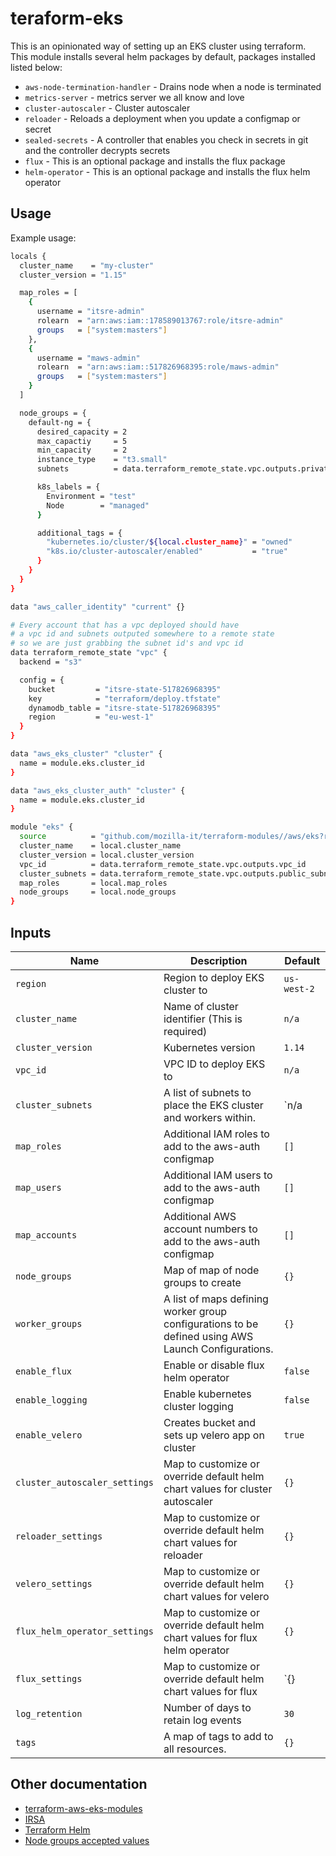 # teraform-eks
This is an opinionated way of setting up an EKS cluster using terraform. This module installs several helm packages
by default, packages installed listed below:

 - `aws-node-termination-handler` - Drains node when a node is terminated
 - `metrics-server` - metrics server we all know and love
 - `cluster-autoscaler` - Cluster autoscaler
 - `reloader` - Reloads a deployment when you update a configmap or secret
 - `sealed-secrets` - A controller that enables you check in secrets in git and the controller decrypts secrets
 - `flux` - This is an optional package and installs the flux package
 - `helm-operator` - This is an optional package and installs the flux helm operator

## Usage
Example usage:

```bash
locals {
  cluster_name    = "my-cluster"
  cluster_version = "1.15"

  map_roles = [
    {
      username = "itsre-admin"
      rolearn  = "arn:aws:iam::178589013767:role/itsre-admin"
      groups   = ["system:masters"]
    },
	{
	  username = "maws-admin"
      rolearn  = "arn:aws:iam::517826968395:role/maws-admin"
      groups   = ["system:masters"]
	}
  ]

  node_groups = {
    default-ng = {
      desired_capacity = 2
      max_capactiy     = 5
      min_capacity     = 2
      instance_type    = "t3.small"
	  subnets          = data.terraform_remote_state.vpc.outputs.private_subnets

      k8s_labels = {
        Environment = "test"
        Node        = "managed"
      }

      additional_tags = {
        "kubernetes.io/cluster/${local.cluster_name}" = "owned"
        "k8s.io/cluster-autoscaler/enabled"           = "true"
      }
    }
  }
}

data "aws_caller_identity" "current" {}

# Every account that has a vpc deployed should have
# a vpc id and subnets outputed somewhere to a remote state
# so we are just grabbing the subnet id's and vpc id
data terraform_remote_state "vpc" {
  backend = "s3"

  config = {
    bucket         = "itsre-state-517826968395"
    key            = "terraform/deploy.tfstate"
    dynamodb_table = "itsre-state-517826968395"
    region         = "eu-west-1"
  }
}

data "aws_eks_cluster" "cluster" {
  name = module.eks.cluster_id
}

data "aws_eks_cluster_auth" "cluster" {
  name = module.eks.cluster_id
}

module "eks" {
  source          = "github.com/mozilla-it/terraform-modules//aws/eks?ref=master"
  cluster_name    = local.cluster_name
  cluster_version = local.cluster_version
  vpc_id          = data.terraform_remote_state.vpc.outputs.vpc_id
  cluster_subnets = data.terraform_remote_state.vpc.outputs.public_subnets
  map_roles       = local.map_roles
  node_groups     = local.node_groups
}
```

## Inputs

| Name                           | Description                                                                                          | Default      |
|--------------------------------|------------------------------------------------------------------------------------------------------|--------------|
| `region`                       | Region to deploy EKS cluster to                                                                      | `us-west-2`  |
| `cluster_name`                 | Name of cluster identifier (This is required)                                                        | `n/a`        |
| `cluster_version`              | Kubernetes version                                                                                   | `1.14`       |
| `vpc_id`                       | VPC ID to deploy EKS to                                                                              | `n/a`        |
| `cluster_subnets`              | A list of subnets to place the EKS cluster and workers within.                                       | `n/a         |
| `map_roles`                    | Additional IAM roles to add to the aws-auth configmap                                                | `[]`         |
| `map_users`                    | Additional IAM users to add to the aws-auth configmap                                                | `[]`         |
| `map_accounts`                 | Additional AWS account numbers to add to the aws-auth configmap                                      | `[]`         |
| `node_groups`                  | Map of map of node groups to create                                                                  | `{}`         |
| `worker_groups`                | A list of maps defining worker group configurations to be defined using AWS Launch Configurations.   | `{}`         |
| `enable_flux`                  | Enable or disable flux helm operator                                                                 | `false`      |
| `enable_logging`               | Enable kubernetes cluster logging                                                                    | `false`      |
| `enable_velero`                | Creates bucket and sets up velero app on cluster                                                     | `true`       |
| `cluster_autoscaler_settings`  | Map to customize or override default helm chart values for cluster autoscaler                        | `{}`         |
| `reloader_settings`            | Map to customize or override default helm chart values for reloader                                  | `{}`         |
| `velero_settings`              | Map to customize or override default helm chart values for velero                                    | `{}`         |
| `flux_helm_operator_settings`  | Map to customize or override default helm chart values for flux helm operator                        | `{}`         |
| `flux_settings`                | Map to customize or override default helm chart values for flux                                      | `{}          |
| `log_retention`                | Number of days to retain log events                                                                  | `30`         |
| `tags`                         | A map of tags to add to all resources.                                                               | `{}`         |

## Other documentation

* [terraform-aws-eks-modules](https://github.com/terraform-aws-modules/terraform-aws-eks/)
* [IRSA](https://docs.aws.amazon.com/eks/latest/userguide/iam-roles-for-service-accounts.html)
* [Terraform Helm](https://www.terraform.io/docs/providers/helm/r/release.html)
* [Node groups accepted values](https://github.com/terraform-aws-modules/terraform-aws-eks/blob/master/modules/node_groups/README.md)
